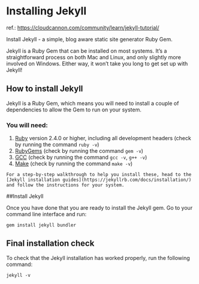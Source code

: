 # Installing Jekyll
ref.: https://cloudcannon.com/community/learn/jekyll-tutorial/

Install Jekyll - a simple, blog aware static site generator Ruby Gem.

Jekyll is a Ruby Gem that can be installed on most systems. It’s a straightforward process on both Mac and Linux, and only slightly more involved on Windows. Either way, it won’t take you long to get set up with Jekyll!
## How to install Jekyll

Jekyll is a Ruby Gem, which means you will need to install a couple of dependencies to allow the Gem to run on your system.

### You will need:

1.  [Ruby](https://www.ruby-lang.org/en/downloads/) version 2.4.0 or higher, including all development headers (check by running the command `ruby -v`)
2.  [RubyGems](https://rubygems.org/pages/download) (check by running the command `gem -v`)
3.  [GCC](https://gcc.gnu.org/install/) (check by running the command `gcc -v`, `g++ -v`)
4.  [Make](https://www.gnu.org/software/make/) (check by running the command `make -v`)

````ad-note
For a step-by-step walkthrough to help you install these, head to the [Jekyll installation guides](https://jekyllrb.com/docs/installation/) and follow the instructions for your system.
````
##Install Jekyll

Once you have done that you are ready to install the Jekyll gem. Go to your command line interface and run:
```shell
gem install jekyll bundler
```
## Final installation check

To check that the Jekyll installation has worked properly, run the following command:

```shell
jekyll -v
```